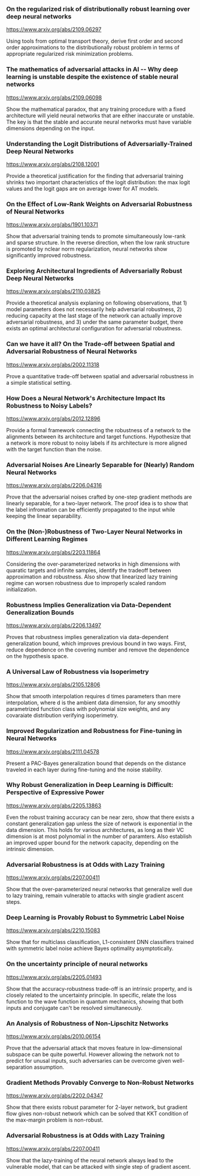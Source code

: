 ### On the regularized risk of distributionally robust learning over deep neural networks

<https://www.arxiv.org/abs/2109.06297>

Using tools from optimal transport theory, derive first order and second order approximations to the distributionally robust problem in terms of appropriate regularized risk minimization problems. 

### The mathematics of adversarial attacks in AI -- Why deep learning is unstable despite the existence of stable neural networks

<https://www.arxiv.org/abs/2109.06098>

Show the mathematical paradox, that any training procedure with a fixed architecture will yield neural networks that are either inaccurate or unstable. The key is that the stable and accurate neural networks must have variable dimensions depending on the input.

### Understanding the Logit Distributions of Adversarially-Trained Deep Neural Networks

<https://www.arxiv.org/abs/2108.12001>

Provide a theoretical justification for the finding that adversarial training shrinks two important characteristics of the logit distribution: the max logit values and the logit gaps are on average lower for AT models. 

### On the Effect of Low-Rank Weights on Adversarial Robustness of Neural Networks

<https://www.arxiv.org/abs/1901.10371>

Show that adversarial training tends to promote simultaneously low-rank and sparse structure. In the reverse direction, when the low rank structure is promoted by nclear norm regularization, neural networks show significantly improved robustness.

### Exploring Architectural Ingredients of Adversarially Robust Deep Neural Networks

<https://www.arxiv.org/abs/2110.03825>

Provide a theoretical analysis explaning on following observations, that 1) model parameters does not necessarily help adversarial robustness, 2) reducing capacity at the last stage of the network can actually improve adversarial robustness, and 3) under the same parameter budget, there exists an optimal architectural configuration for adversarial robustness.

### Can we have it all? On the Trade-off between Spatial and Adversarial Robustness of Neural Networks

<https://www.arxiv.org/abs/2002.11318>

Prove a quantitative trade-off between spatial and adversarial robustness in a simple statistical setting. 

### How Does a Neural Network's Architecture Impact Its Robustness to Noisy Labels?

<https://www.arxiv.org/abs/2012.12896>

Provide a formal framework connecting the robustness of a network to the alignments between its architecture and target functions. Hypothesize that a network is more robust to noisy labels if its architecture is more aligned with the target function than the noise.

### Adversarial Noises Are Linearly Separable for (Nearly) Random Neural Networks

<https://www.arxiv.org/abs/2206.04316>

Prove that the adversarial noises crafted by one-step gradient methods are linearly separable, for a two-layer network. The proof idea is to show that the label infromation can be efficiently propagated to the input while keeping the linear separability.

### On the (Non-)Robustness of Two-Layer Neural Networks in Different Learning Regimes

<https://www.arxiv.org/abs/2203.11864>

Considering the over-parameterized networks in high dimensions with quaratic targets and infinite samples, identify the tradeoff between approximation and robustness. Also show that linearized lazy training regime can worsen robustness due to improperly scaled random initialization.

### Robustness Implies Generalization via Data-Dependent Generalization Bounds

<https://www.arxiv.org/abs/2206.13497>

Proves that robustness implies generalization via data-dependent generalization bound, which improves previous bound in two ways. First, reduce dependence on the covering number and remove the dependence on the hypothesis space.

### A Universal Law of Robustness via Isoperimetry

<https://www.arxiv.org/abs/2105.12806>

Show that smooth interpolation requires d times parameters than mere interpolation, where d is the ambient data dimension, for any smoothly parametrized function class with polynomial size weights, and any covaraiate distribution verifying isoperimetry.

### Improved Regularization and Robustness for Fine-tuning in Neural Networks

<https://www.arxiv.org/abs/2111.04578>

Present a PAC-Bayes generalization bound that depends on the distance traveled in each layer during fine-tuning and the noise stability. 

### Why Robust Generalization in Deep Learning is Difficult: Perspective of Expressive Power

<https://www.arxiv.org/abs/2205.13863>

Even the robust training accuracy can be near zero, show that there exists a constant generalization gap unless the size of network is exponential in the data dimension. This holds for various architectures, as long as their VC dimension is at most polynomial in the number of paramters. Also establish an improved upper bound for the network capacity, depending on the intrinsic dimension.

### Adversarial Robustness is at Odds with Lazy Training

<https://www.arxiv.org/abs/2207.00411>

Show that the over-parameterized neural networks that generalize well due to lazy training, remain vulnerable to attacks with single gradient ascent steps.

### Deep Learning is Provably Robust to Symmetric Label Noise

<https://www.arxiv.org/abs/2210.15083>

Show that for multiclass classification, L1-consistent DNN classifiers trained with symmetric label noise achieve Bayes optimality asymptotically.

### On the uncertainty principle of neural networks

<https://www.arxiv.org/abs/2205.01493>

Show that the accuracy-robustness trade-off is an intrinsic property, and is closely related to the uncertainty principle. In specific, relate the loss function to the wave function in quantum mechanics, showing that both inputs and conjugate can't be resolved simultaneously.

### An Analysis of Robustness of Non-Lipschitz Networks

<https://www.arxiv.org/abs/2010.06154>

Prove that the adversarial attack that moves feature in low-dimensional subspace can be quite powerful. However allowing the network not to predict for unusal inputs, such adversaries can be overcome given well-separation assumption.

### Gradient Methods Provably Converge to Non-Robust Networks

<https://www.arxiv.org/abs/2202.04347>

Show that there exists robust parameter for 2-layer network, but gradient flow gives non-robust network which can be solved that KKT condition of the max-margin problem is non-robust.

### Adversarial Robustness is at Odds with Lazy Training

<https://www.arxiv.org/abs/2207.00411>

Show that the lazy-training of the neural network always lead to the vulnerable model, that can be attacked with single step of gradient ascent.
